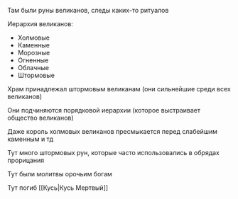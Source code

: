 Там были руны великанов, следы каких-то ритуалов

Иерархия великанов:

- Холмовые
- Каменные
- Морозные
- Огненные
- Облачные
- Штормовые

Храм принадлежал штормовым великанам (они сильнейшие среди всех великанов)

Они подчиняются порядковой иерархии (которое выстраивает общество великанов)

Даже король холмовых великанов пресмыкается перед слабейшим каменным и тд

Тут много штормовых рун, которые часто использовались в обрядах прорицания

Тут были молитвы орочьим богам

Тут погиб [[Кусь|Кусь Мертвый]]
